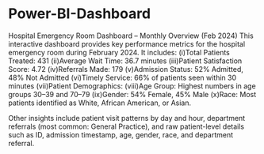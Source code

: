# Power-BI-Dashboard
Hospital Emergency Room Dashboard – Monthly Overview (Feb 2024) This interactive dashboard provides key performance metrics for the hospital emergency room during February 2024. It includes: (i)Total Patients Treated: 431 (ii)Average Wait Time: 36.7 minutes (iii)Patient Satisfaction Score: 4.72 (iv)Referrals Made: 179 (v)Admission Status: 52% Admitted, 48% Not Admitted (vi)Timely Service: 66% of patients seen within 30 minutes (vii)Patient Demographics: (viii)Age Group: Highest numbers in age groups 30–39 and 70–79 (ix)Gender: 54% Female, 45% Male (x)Race: Most patients identified as White, African American, or Asian.

Other insights include patient visit patterns by day and hour, department referrals (most common: General Practice), and raw patient-level details such as ID, admission timestamp, age, gender, race, and department referral.
